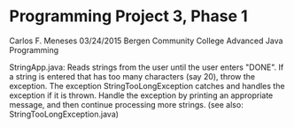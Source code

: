 # Programming Project 3, Phase 1
Carlos F. Meneses
03/24/2015
Bergen Community College
Advanced Java Programming

StringApp.java: Reads strings from the user until the user enters "DONE". If a string is entered that has too many characters (say 20), throw the exception. The exception StringTooLongException catches and handles the exception if it is thrown. Handle the exception by printing an appropriate message, and then continue processing more strings. (see also: StringTooLongException.java)